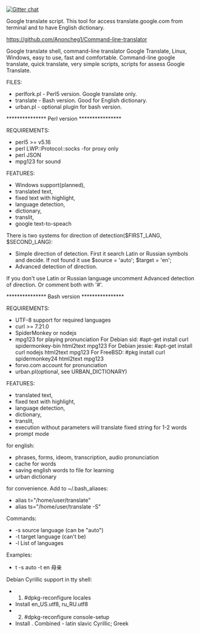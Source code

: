 [![Gitter chat](https://badges.gitter.im/cli/sonews.png)](https://gitter.im/Anoncheg1/Command-line-translator)

Google translate script. This tool for access translate.google.com from terminal and to have English dictionary.

https://github.com/Anoncheg1/Command-line-translator

Google translate shell, command-line translator Google Translate, Linux, Windows, easy to use, fast and comfortable.
Command-line google translate, quick translate, very simple scripts, scripts for assess Google Translate.

FILES:
- perlfork.pl - Perl5 version. Google translate only.
- translate - Bash version. Good for English dictionary.
- urban.pl - optional plugin for bash version.

*************** Perl version ****************

REQUIREMENTS:
- perl5 >= v5.16
- perl LWP::Protocol::socks -for proxy only
- perl JSON
- mpg123 for sound

FEATURES:
  - Windows support(planned),
  - translated text,
  - fixed text with highlight,
  - language detection,
  - dictionary,
  - translit,
  - google text-to-speach

There is two systems for direction of detection($FIRST_LANG, $SECOND_LANG):
- Simple direction of detection. First it search Latin or Russian symbols and decide. If not found it use $source = 'auto'; $target = 'en';
- Advanced detection of direction.

If you don't use Latin or Russian language uncomment Advanced detection of direction. Or comment both with '#'.

*************** Bash version ****************

REQUIREMENTS:
- UTF-8 support for required languages
- curl >= 7.21.0
- SpiderMonkey or nodejs
- mpg123 for playing pronunciation
For Debian sid: #apt-get install curl spidermonkey-bin html2text mpg123
For Debian jessie: #apt-get install curl nodejs html2text mpg123
For FreeBSD: #pkg install curl spidermonkey24 html2text mpg123
- forvo.com account for pronunciation
- urban.pl(optional, see URBAN_DICTIONARY)

FEATURES:
  - translated text,
  - fixed text with highlight,
  - language detection,
  - dictionary,
  - translit,
  - execution without parameters will translate fixed string for 1-2 words
  - prompt mode
  
for english: 
- phrases, forms, ideom, transcription, audio pronunciation
- cache for words
- saving english words to file for learning
- urban dictionary

for convenience. Add to ~/.bash_aliases:
- alias t="/home/user/translate"
- alias ts="/home/user/translate -S"

Commands:
- -s source language (can be "auto")
- -t target language (can't be)
- -l List of languages

Examples:
- t -s auto -t en 母亲

Debian Cyrillic support in tty shell:
- 1)	#dpkg-reconfigure locales
- Install en_US.utf8, ru_RU.utf8
- 2)  #dpkg-reconfigure console-setup
- Install . Combined - latin slavic Cyrillic; Greek